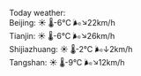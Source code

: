 Today weather:  
Beijing: ☀️   🌡️-6°C 🌬️↘22km/h  
Tianjin: ☀️   🌡️-6°C 🌬️↘26km/h  
Shijiazhuang: ☀️   🌡️-2°C 🌬️↓2km/h  
Tangshan: ☀️   🌡️-9°C 🌬️↘12km/h  
